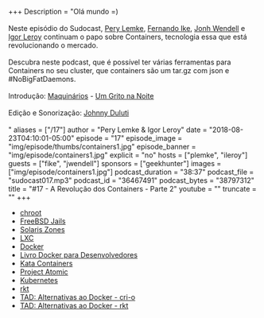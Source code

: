+++
Description = "Olá mundo =)<br/><br/> Neste episódio do Sudocast, [Pery Lemke](https://www.twitter.com/perylemke), [Fernando Ike](https://twitter.com/fernandoike), [Jonh Wendell](https://twitter.com/jwendell) e [Igor Leroy](https://twitter.com/lerrua) continuam o papo sobre Containers, tecnologia essa que está revolucionando o mercado. <br/><br/> Descubra neste podcast, que é possível ter várias ferramentas para Containers no seu cluster, que containers são um tar.gz com json e #NoBigFatDaemons. <br/><br/> Introdução: [Maquinários](http://www.facebook.com/maquinarios) - [Um Grito na Noite](https://www.youtube.com/watch?v=9R8n6VwlIbo) <br/><br/> Edição e Sonorização: [Johnny Duluti](https://www.youtube.com/ferraduravideo) <br/><br/>"
aliases = ["/17"]
author = "Pery Lemke & Igor Leroy"
date = "2018-08-23T04:10:01-05:00"
episode = "17"
episode_image = "img/episode/thumbs/containers1.jpg"
episode_banner = "img/episode/containers1.jpg"
explicit = "no"
hosts = ["plemke", "ileroy"]
guests = ["fike", "jwendell"]
sponsors = ["geekhunter"]
images = ["img/episode/containers1.jpg"]
podcast_duration = "38:37"
podcast_file = "sudocast017.mp3"
podcast_id = "36467491"
podcast_bytes = "38797312"
title = "#17 - A Revolução dos Containers - Parte 2"
youtube = ""
truncate = ""
+++
* [chroot](https://linux.die.net/man/1/chroot)
* [FreeBSD Jails](https://www.freebsd.org/doc/handbook/jails.html)
* [Solaris Zones](https://docs.oracle.com/cd/E19044-01/sol.containers/817-1592/zones.intro-1/index.html)
* [LXC](https://linuxcontainers.org/)
* [Docker](https://www.docker.com/)
* [Livro Docker para Desenvolvedores](https://leanpub.com/dockerparadesenvolvedores)
* [Kata Containers](https://katacontainers.io/)
* [Project Atomic](https://www.projectatomic.io/)
* [Kubernetes](http://kubernetes.io/)
* [rkt](https://coreos.com/rkt/)
* [TAD: Alternativas ao Docker - cri-o](https://www.youtube.com/watch?v=NNu0QhZX2M0)
* [TAD: Alternativas ao Docker - rkt](https://www.youtube.com/watch?v=nzzEc7-HEvg)
